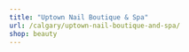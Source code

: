 ```yaml
---
title: "Uptown Nail Boutique & Spa"
url: /calgary/uptown-nail-boutique-and-spa/
shop: beauty
---
```


